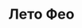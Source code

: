 --- 
title: "Лето Фео" 
site: "http://www.leto-feo.com" 
town: "Феодосия" 
tel: ["+7 978 72 36 029, +38 095 804 09 89"] 
address: "" 
mail: "leto-feo@mail.ru" 
--- 